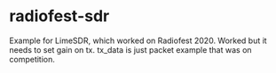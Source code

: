 # radiofest-sdr
Example for LimeSDR, which worked on Radiofest 2020.
Worked but it needs to set gain on tx.
tx_data is just packet example that was on competition.
